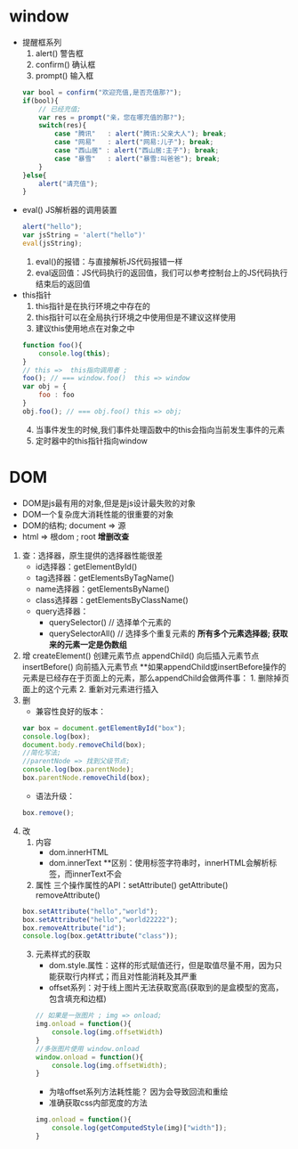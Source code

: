 # window
 - 提醒框系列
    1. alert() 警告框
    2. confirm() 确认框
    3. prompt() 输入框
    ```javascript
    var bool = confirm("欢迎充值,是否充值那?");
    if(bool){
        // 已经充值;
        var res = prompt("亲，您在哪充值的那?");
        switch(res){
            case "腾讯"   : alert("腾讯:父亲大人"); break; 
            case "网易"   : alert("网易:儿子"); break; 
            case "西山居" : alert("西山居:主子"); break; 
            case "暴雪"   : alert("暴雪:叫爸爸"); break;
        }
    }else{
        alert("请充值");
    }
    ```
 - eval() JS解析器的调用装置
    ```javascript
    alert("hello");
    var jsString = 'alert("hello")'
    eval(jsString);
    ```
    1. eval()的报错：与直接解析JS代码报错一样
    2. eval返回值：JS代码执行的返回值，我们可以参考控制台上的JS代码执行结束后的返回值
 - this指针
    1. this指针是在执行环境之中存在的
    2. this指针可以在全局执行环境之中使用但是不建议这样使用
    3. 建议this使用地点在对象之中
    ```javascript
    function foo(){
        console.log(this);
    }
    // this =>  this指向调用者 ; 
    foo(); // === window.foo()  this => window
    var obj = {
        foo : foo
    }
    obj.foo(); // === obj.foo() this => obj;
    ```
    4. 当事件发生的时候,我们事件处理函数中的this会指向当前发生事件的元素
    5. 定时器中的this指针指向window
# DOM
 - DOM是js最有用的对象,但是是js设计最失败的对象
 - DOM一个复杂庞大消耗性能的很重要的对象
 - DOM的结构; document => 源
 - html => 根dom ; root
 **增删改查**
 1. 查：选择器，原生提供的选择器性能很差
    - id选择器：getElementById()
    - tag选择器：getElementsByTagName()
    - name选择器：getElementsByName()
    - class选择器：getElementsByClassName()
    - query选择器：
        - querySelector()       // 选择单个元素的
        - querySelectorAll()    // 选择多个重复元素的
**所有多个元素选择器;  获取来的元素一定是伪数组**
 2. 增
    createElement() 创建元素节点
    appendChild() 向后插入元素节点
    insertBefore() 向前插入元素节点
    **如果appendChild或insertBefore操作的元素是已经存在于页面上的元素，那么appendChild会做两件事：
        1.  删除掉页面上的这个元素
            2.  重新对元素进行插入
 3. 删
    - 兼容性良好的版本：
    ```javascript
    var box = document.getElementById("box");
    console.log(box);
    document.body.removeChild(box);
    //简化写法;
    //parentNode => 找到父级节点;
    console.log(box.parentNode); 
    box.parentNode.removeChild(box);
    ```
    - 语法升级：
    ```javascript
    box.remove();
    ```
 4. 改
    1. 内容
        - dom.innerHTML
        - dom.innerText
        **区别：使用标签字符串时，innerHTML会解析标签，而innerText不会
    2. 属性
    三个操作属性的API：setAttribute() getAttribute() removeAttribute()
    ```javascript
    box.setAttribute("hello","world");
    box.setAttribute("hello","world22222");
    box.removeAttribute("id");
    console.log(box.getAttribute("class"));
    ```
    3. 元素样式的获取
        - dom.style.属性：这样的形式赋值还行，但是取值尽量不用，因为只能获取行内样式；而且对性能消耗及其严重
        - offset系列：对于线上图片无法获取宽高(获取到的是盒模型的宽高，包含填充和边框)
        ```javascript
        // 如果是一张图片 ; img => onload;
        img.onload = function(){
            console.log(img.offsetWidth)
        }
        //多张图片使用 window.onload
        window.onload = function(){
            console.log(img.offsetWidth);
        }
        ```
        - 为啥offset系列方法耗性能？ 因为会导致回流和重绘
        - 准确获取css内部宽度的方法
        ```javascript
        img.onload = function(){
            console.log(getComputedStyle(img)["width"]);
        }
        ```